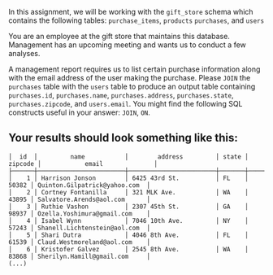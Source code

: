 In this assignment, we will be working with the `gift_store` schema
which contains the following tables: `purchase_items`, `products`
`purchases`, and `users`

You are an employee at the gift store that maintains this database.
Management has an upcoming meeting and wants us to conduct a few
analyses. 

A management report requires us to list certain purchase information
along with the email address of the user making the purchase. Please
`JOIN` the `purchases` table with the `users` table to produce an 
output table containing
`purchases.id`,
`purchases.name`,
`purchases.address`,
`purchases.state`,
`purchases.zipcode`, and
`users.email`.
You might find the following SQL constructs useful in your answer: `JOIN`, `ON`.

Your results should look something like this:
-
```
│  id  │         name           │        address         │ state │ zipcode │            email              │
├──────┼────────────────────────┼────────────────────────┼───────┼─────────┼───────────────────────────────┤
│    1 │ Harrison Jonson        │ 6425 43rd St.          │ FL    │   50382 │ Quinton.Gilpatrick@yahoo.com  │
│    2 │ Cortney Fontanilla     │ 321 MLK Ave.           │ WA    │   43895 │ Salvatore.Arends@aol.com      │
│    3 │ Ruthie Vashon          │ 2307 45th St.          │ GA    │   98937 │ Ozella.Yoshimura@gmail.com    │
│    4 │ Isabel Wynn            │ 7046 10th Ave.         │ NY    │   57243 │ Shanell.Lichtenstein@aol.com  │
│    5 │ Shari Dutra            │ 4046 8th Ave.          │ FL    │   61539 │ Claud.Westmoreland@aol.com    │
│    6 │ Kristofer Galvez       │ 2545 8th Ave.          │ WA    │   83868 │ Sherilyn.Hamill@gmail.com     │
(...)
```